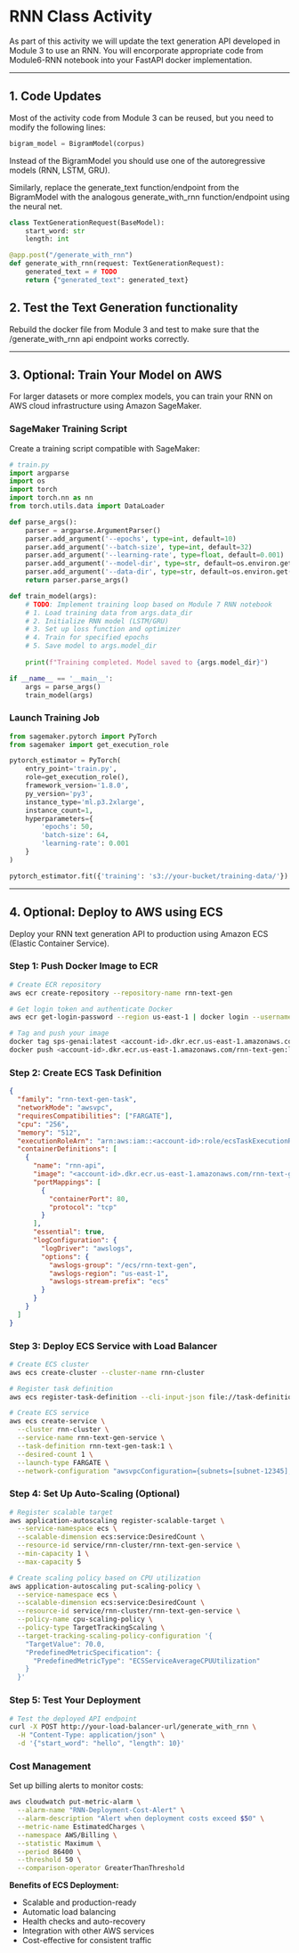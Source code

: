 # RNN Class Activity

As part of this activity we will update the text generation API developed in Module 3 to use an RNN. You will encorporate appropriate code from Module6-RNN notebook into your FastAPI docker implementation. 

---

## 1. Code Updates

Most of the activity code from Module 3 can be reused, but you need to modify the following lines:


```python
bigram_model = BigramModel(corpus)
```

Instead of the BigramModel you should use one of the autoregressive models (RNN, LSTM, GRU).

Similarly, replace the generate_text function/endpoint from the BigramModel with the analogous generate_with_rnn function/endpoint using the neural net.

```python
class TextGenerationRequest(BaseModel):
    start_word: str
    length: int

@app.post("/generate_with_rnn")
def generate_with_rnn(request: TextGenerationRequest):
    generated_text = # TODO
    return {"generated_text": generated_text}
```

## 2. Test the Text Generation functionality

Rebuild the docker file from Module 3 and test to make sure that the /generate_with_rnn api endpoint works correctly.

---

## 3. Optional: Train Your Model on AWS

For larger datasets or more complex models, you can train your RNN on AWS cloud infrastructure using Amazon SageMaker.

### SageMaker Training Script

Create a training script compatible with SageMaker:

```python
# train.py
import argparse
import os
import torch
import torch.nn as nn
from torch.utils.data import DataLoader

def parse_args():
    parser = argparse.ArgumentParser()
    parser.add_argument('--epochs', type=int, default=10)
    parser.add_argument('--batch-size', type=int, default=32)
    parser.add_argument('--learning-rate', type=float, default=0.001)
    parser.add_argument('--model-dir', type=str, default=os.environ.get('SM_MODEL_DIR'))
    parser.add_argument('--data-dir', type=str, default=os.environ.get('SM_CHANNEL_TRAINING'))
    return parser.parse_args()

def train_model(args):
    # TODO: Implement training loop based on Module 7 RNN notebook
    # 1. Load training data from args.data_dir
    # 2. Initialize RNN model (LSTM/GRU) 
    # 3. Set up loss function and optimizer
    # 4. Train for specified epochs
    # 5. Save model to args.model_dir
    
    print(f"Training completed. Model saved to {args.model_dir}")

if __name__ == '__main__':
    args = parse_args()
    train_model(args)
```

### Launch Training Job

```python
from sagemaker.pytorch import PyTorch
from sagemaker import get_execution_role

pytorch_estimator = PyTorch(
    entry_point='train.py',
    role=get_execution_role(),
    framework_version='1.8.0',
    py_version='py3',
    instance_type='ml.p3.2xlarge',
    instance_count=1,
    hyperparameters={
        'epochs': 50,
        'batch-size': 64,
        'learning-rate': 0.001
    }
)

pytorch_estimator.fit({'training': 's3://your-bucket/training-data/'})
```

---

## 4. Optional: Deploy to AWS using ECS

Deploy your RNN text generation API to production using Amazon ECS (Elastic Container Service).

### Step 1: Push Docker Image to ECR

```bash
# Create ECR repository
aws ecr create-repository --repository-name rnn-text-gen

# Get login token and authenticate Docker
aws ecr get-login-password --region us-east-1 | docker login --username AWS --password-stdin <account-id>.dkr.ecr.us-east-1.amazonaws.com

# Tag and push your image
docker tag sps-genai:latest <account-id>.dkr.ecr.us-east-1.amazonaws.com/rnn-text-gen:latest
docker push <account-id>.dkr.ecr.us-east-1.amazonaws.com/rnn-text-gen:latest
```

### Step 2: Create ECS Task Definition

```json
{
  "family": "rnn-text-gen-task",
  "networkMode": "awsvpc",
  "requiresCompatibilities": ["FARGATE"],
  "cpu": "256",
  "memory": "512",
  "executionRoleArn": "arn:aws:iam::<account-id>:role/ecsTaskExecutionRole",
  "containerDefinitions": [
    {
      "name": "rnn-api",
      "image": "<account-id>.dkr.ecr.us-east-1.amazonaws.com/rnn-text-gen:latest",
      "portMappings": [
        {
          "containerPort": 80,
          "protocol": "tcp"
        }
      ],
      "essential": true,
      "logConfiguration": {
        "logDriver": "awslogs",
        "options": {
          "awslogs-group": "/ecs/rnn-text-gen",
          "awslogs-region": "us-east-1",
          "awslogs-stream-prefix": "ecs"
        }
      }
    }
  ]
}
```

### Step 3: Deploy ECS Service with Load Balancer

```bash
# Create ECS cluster
aws ecs create-cluster --cluster-name rnn-cluster

# Register task definition
aws ecs register-task-definition --cli-input-json file://task-definition.json

# Create ECS service
aws ecs create-service \
  --cluster rnn-cluster \
  --service-name rnn-text-gen-service \
  --task-definition rnn-text-gen-task:1 \
  --desired-count 1 \
  --launch-type FARGATE \
  --network-configuration "awsvpcConfiguration={subnets=[subnet-12345],securityGroups=[sg-12345],assignPublicIp=ENABLED}"
```

### Step 4: Set Up Auto-Scaling (Optional)

```bash
# Register scalable target
aws application-autoscaling register-scalable-target \
  --service-namespace ecs \
  --scalable-dimension ecs:service:DesiredCount \
  --resource-id service/rnn-cluster/rnn-text-gen-service \
  --min-capacity 1 \
  --max-capacity 5

# Create scaling policy based on CPU utilization
aws application-autoscaling put-scaling-policy \
  --service-namespace ecs \
  --scalable-dimension ecs:service:DesiredCount \
  --resource-id service/rnn-cluster/rnn-text-gen-service \
  --policy-name cpu-scaling-policy \
  --policy-type TargetTrackingScaling \
  --target-tracking-scaling-policy-configuration '{
    "TargetValue": 70.0,
    "PredefinedMetricSpecification": {
      "PredefinedMetricType": "ECSServiceAverageCPUUtilization"
    }
  }'
```

### Step 5: Test Your Deployment

```bash
# Test the deployed API endpoint
curl -X POST http://your-load-balancer-url/generate_with_rnn \
  -H "Content-Type: application/json" \
  -d '{"start_word": "hello", "length": 10}'
```

### Cost Management

Set up billing alerts to monitor costs:

```bash
aws cloudwatch put-metric-alarm \
  --alarm-name "RNN-Deployment-Cost-Alert" \
  --alarm-description "Alert when deployment costs exceed $50" \
  --metric-name EstimatedCharges \
  --namespace AWS/Billing \
  --statistic Maximum \
  --period 86400 \
  --threshold 50 \
  --comparison-operator GreaterThanThreshold
```

**Benefits of ECS Deployment:**
- Scalable and production-ready
- Automatic load balancing
- Health checks and auto-recovery
- Integration with other AWS services
- Cost-effective for consistent traffic